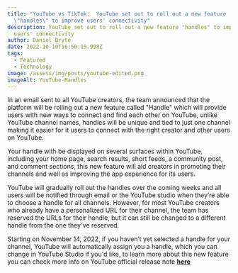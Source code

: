 ```yaml
---
title: "YouTube vs TikTok:  YouTube set out to roll out a new feature
  \"handles\" to improve users' connectivity"
description: YouTube set out to roll out a new feature "handles" to improve
  users' connectivity
author: Daniel Bryte
date: 2022-10-10T16:50:15.998Z
tags:
  - Featured
  - Technology
image: /assets/img/posts/youtube-edited.png
imageAlt: YouTube-Handles
---
```

In an email sent to all YouTube creators, the team announced that the platform will be rolling out a new feature called "Handle" which will provide users with new ways to connect and find each other on YouTube, unlike YouTube channel names, handles will be unique and tied to just one channel making it easier for it users to connect with the right creator and other users on YouTube.

Your handle with be displayed on several surfaces within YouTube, including your home page, search results, short feeds, a community post, and comment sections, this new feature will aid creators in promoting their channels and well as improving the app experience for its users.

YouTube will gradually roll out the handles over the coming weeks and all users will be notified through email or the YouTube studio when they’re able to choose a handle for all channels. However, for most YouTube creators who already have a personalized URL for their channel, the team has reserved the URLs for their handle, but it can still be changed to a different handle from the one they've reserved.

Starting on November 14, 2022, if you haven’t yet selected a handle for your channel, YouTube will automatically assign you a handle, which you can change in YouTube Studio if you'd like, to learn more about this new feature you can check more info on YouTube official release note **[here](https://blog.youtube/news-and-events/introducing-handles-a-new-way-to-identify-your-youtube-channel/)**